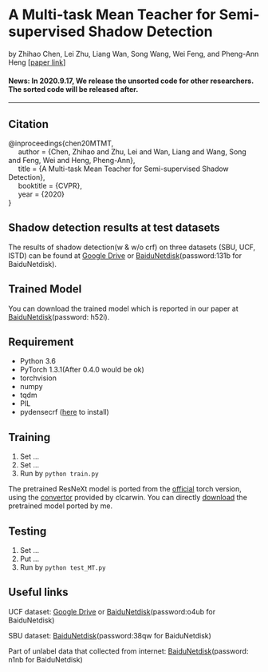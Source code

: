# A Multi-task Mean Teacher for Semi-supervised Shadow Detection

by Zhihao Chen, Lei Zhu, Liang Wan, Song Wang, Wei Feng, and Pheng-Ann Heng [[paper link](http://openaccess.thecvf.com/content_CVPR_2020/papers/Chen_A_Multi-Task_Mean_Teacher_for_Semi-Supervised_Shadow_Detection_CVPR_2020_paper.pdf)]

#### News: In 2020.9.17, We release the unsorted code for other researchers. The sorted code will be released after.

***

## Citation
@inproceedings{chen20MTMT,   
&nbsp;&nbsp;&nbsp;&nbsp;  author = {Chen, Zhihao and Zhu, Lei and Wan, Liang and Wang, Song and Feng, Wei and Heng, Pheng-Ann},    
&nbsp;&nbsp;&nbsp;&nbsp;  title = {A Multi-task Mean Teacher for Semi-supervised Shadow Detection},    
&nbsp;&nbsp;&nbsp;&nbsp;  booktitle = {CVPR},    
&nbsp;&nbsp;&nbsp;&nbsp;  year  = {2020}    
}

## Shadow detection results at test datasets
The results of shadow detection(w & w/o crf) on three datasets (SBU, UCF, ISTD) can be found 
at [Google Drive](https://drive.google.com/file/d/1BK4x9IUNQKBaP7ye5S2-e9_zEN7FbZUg/view?usp=sharing) or [BaiduNetdisk](https://pan.baidu.com/s/1Rdp8rQbj5f7Id4JJj99nxw)(password:131b for BaiduNetdisk).

## Trained Model
You can download the trained model which is reported in our paper at [BaiduNetdisk](https://pan.baidu.com/s/1yjnsjE7mDPnEaHxdtNFhhQ)(password: h52i).

## Requirement
* Python 3.6
* PyTorch 1.3.1(After 0.4.0 would be ok)
* torchvision
* numpy
* tqdm
* PIL
* pydensecrf ([here](https://github.com/Andrew-Qibin/dss_crf) to install)

## Training
1. Set ...
2. Set ...
3. Run by ```python train.py```

The pretrained ResNeXt model is ported from the [official](https://github.com/facebookresearch/ResNeXt) torch version,
using the [convertor](https://github.com/clcarwin/convert_torch_to_pytorch) provided by clcarwin. 
You can directly [download](https://drive.google.com/open?id=1dnH-IHwmu9xFPlyndqI6MfF4LvH6JKNQ) the pretrained model ported by me.

## Testing
1. Set ...
2. Put ...
2. Run by ```python test_MT.py```

## Useful links
UCF dataset: [Google Drive](https://drive.google.com/open?id=12DOmMVmE-oNuJVXmkBJrkfBvuDd0O70N) or [BaiduNetdisk](https://pan.baidu.com/s/1zt9ya1lzNcoGoc2CET3mdg)(password:o4ub for BaiduNetdisk)

SBU dataset: [BaiduNetdisk](https://pan.baidu.com/s/1FYQYLSkuTivjaRJVjjJhJw)(password:38qw for BaiduNetdisk)

Part of unlabel data that collected from internet: [BaiduNetdisk](https://pan.baidu.com/s/1_kdpwBlZ-K6gcZz45Tcg7g)(password: n1nb for BaiduNetdisk)
